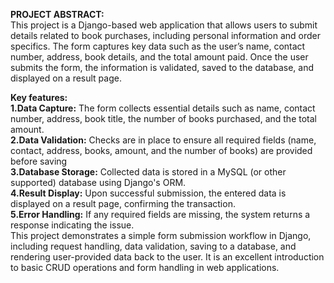 **PROJECT ABSTRACT:**<br>
This project is a Django-based web application that allows users to submit details related to book purchases, including personal information and order specifics. The form captures key data such as the user’s name, contact number, address, book details, and the total amount paid. Once the user submits the form, the information is validated, saved to the database, and displayed on a result page.<br>

**Key features:**<br>
**1.Data Capture:** The form collects essential details such as name, contact number, address, book title, the number of books purchased, and the total amount.<br>
**2.Data Validation:** Checks are in place to ensure all required fields (name, contact, address, books, amount, and the number of books) are provided before saving<br>
**3.Database Storage:** Collected data is stored in a MySQL (or other supported) database using Django's ORM.<br>
**4.Result Display:** Upon successful submission, the entered data is displayed on a result page, confirming the transaction.<br>
**5.Error Handling:** If any required fields are missing, the system returns a response indicating the issue.<br>
This project demonstrates a simple form submission workflow in Django, including request handling, data validation, saving to a database, and rendering user-provided data back to the user. It is an excellent introduction to basic CRUD operations and form handling in web applications.<br>
